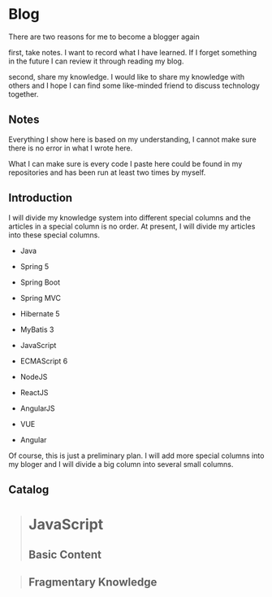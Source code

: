 # Blog

There are two reasons for me to become a blogger again

first, take notes. I want to record what I have learned. If I forget something in the future I can review it through reading my blog.

second, share my knowledge. I would like to share my knowledge with others and I hope I can find some like-minded friend to discuss technology together.

## Notes

Everything I show here is based on my understanding, I cannot make sure there is no error in what I wrote here. 

What I can make sure is every code I paste here could be found in my repositories and has been run at least two times by myself.

## Introduction

I will divide my knowledge system into different special columns and the articles in a special column is no order. At present, I will divide my articles into these special columns.

* Java

* Spring 5

* Spring Boot

* Spring MVC

* Hibernate 5

* MyBatis 3

* JavaScript

* ECMAScript 6

* NodeJS

* ReactJS

* AngularJS

* VUE

* Angular

Of course, this is just a preliminary plan. I will add more special columns into my bloger and I will divide a big column into several small columns.

## Catalog

> # JavaScript   
> ## Basic Content

> ## Fragmentary Knowledge


